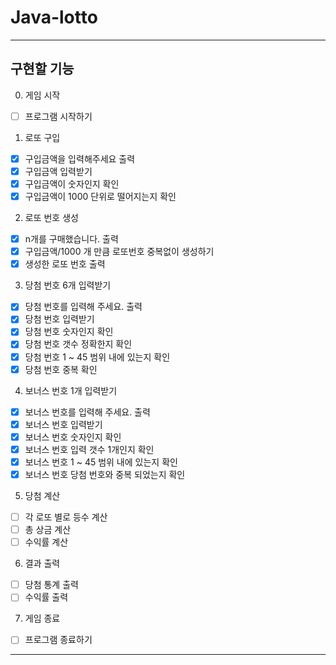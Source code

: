 # Java-lotto
***

## 구현할 기능
0. 게임 시작
- [ ] 프로그램 시작하기

1. 로또 구입
- [X] 구입금액을 입력해주세요 출력
- [X] 구입금액 입력받기
- [X] 구입금액이 숫자인지 확인
- [X] 구입금액이 1000 단위로 떨어지는지 확인

2. 로또 번호 생성
- [X] n개를 구매했습니다. 출력
- [X] 구입금액/1000 개 만큼 로또번호 중복없이 생성하기
- [X] 생성한 로또 번호 출력

3. 당첨 번호 6개 입력받기
- [X] 당첨 번호를 입력해 주세요. 출력
- [X] 당첨 번호 입력받기
- [X] 당첨 번호 숫자인지 확인
- [X] 당첨 번호 갯수 정확한지 확인
- [X] 당첨 번호 1 ~ 45 범위 내에 있는지 확인
- [X] 당첨 번호 중복 확인

4. 보너스 번호 1개 입력받기
- [X] 보너스 번호를 입력해 주세요. 출력
- [X] 보너스 번호 입력받기
- [X] 보너스 번호 숫자인지 확인
- [X] 보너스 번호 입력 갯수 1개인지 확인
- [X] 보너스 번호 1 ~ 45 범위 내에 있는지 확인
- [X] 보너스 번호 당첨 번호와 중복 되었는지 확인

5. 당첨 계산
- [ ] 각 로또 별로 등수 계산
- [ ] 총 상금 계산
- [ ] 수익률 계산

6. 결과 출력
- [ ] 당첨 통계 출력
- [ ] 수익률 출력

7. 게임 종료
- [ ] 프로그램 종료하기
***